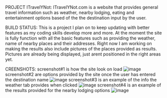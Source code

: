 PROJECT ITravelYNot:
ITravelYNot.com is a website that provides general travel information such as weather, nearby lodging, eating and entertainment options based of the the destination input by the user.

BUILD STATUS:
This is a project I plan on to keep updating with better features as my coding skills develop more and more. 
At the moment the site is fully function with all the basic features such as providing the weather, name of nearby places and their addresses. Right now I am working on making the results also include pictures of the places provided as results. Pictures are already being displayed, just arent positioned in the right areas yet.

CREENSHOTS:
screenshot#1 is how the site look on load
![image](https://user-images.githubusercontent.com/60264331/186812872-de551d75-e80f-41ed-941b-0058a8c3f266.png)
screenshot#2 are options provided by the site once the user has entered the destination name
![image](https://user-images.githubusercontent.com/60264331/186813536-d60509ed-7284-4b43-9d3e-a62daa277ccf.png)
screenshot#3 is an example of the info the weather tab provides when clicked
![image](https://user-images.githubusercontent.com/60264331/186813578-ec786004-5489-439c-96d8-1af7feba8bbe.png)
screenshot#4 is an example of the results provided for the nearby lodging options
![image](https://user-images.githubusercontent.com/60264331/186813650-466ea308-0263-41c0-bd40-74adee0fbd45.png)




